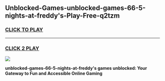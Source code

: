 
## Unblocked-Games-unblocked-games-66-5-nights-at-freddy's-Play-Free-q2tzm
<h3>
<a href="https://premium76.site?title=unblocked-games-66-5-nights-at-freddy's&ref=19M">CLICK TO PLAY</a></h3>
<hr>

<h3>
<a href="https://premium76.site?title=unblocked-games-66-5-nights-at-freddy's&ref=19M">CLICK 2 PLAY</a>
  
</h3>

<a href="https://premium76.site?title=unblocked-games-66-5-nights-at-freddy's&ref=19M"><img src="https://clearcache.store/games.png"></a>


**unblocked-games-66-5-nights-at-freddy's games unblocked: Your Gateway to Fun and Accessible Online Gaming**

